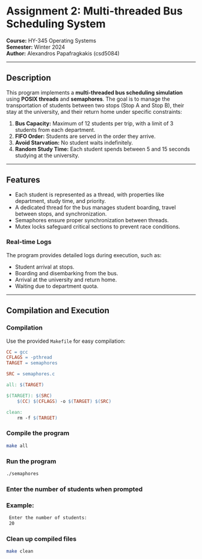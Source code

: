 # Assignment 2: Multi-threaded Bus Scheduling System

**Course:** HY-345 Operating Systems  
**Semester:** Winter 2024  
**Author:** Alexandros Papafragkakis (csd5084)  

---

## Description
This program implements a **multi-threaded bus scheduling simulation** using **POSIX threads** and **semaphores**. The goal is to manage the transportation of students between two stops (Stop A and Stop B), their stay at the university, and their return home under specific constraints:

1. **Bus Capacity:** Maximum of 12 students per trip, with a limit of 3 students from each department.
2. **FIFO Order:** Students are served in the order they arrive.
3. **Avoid Starvation:** No student waits indefinitely.
4. **Random Study Time:** Each student spends between 5 and 15 seconds studying at the university.

---

## Features
- Each student is represented as a thread, with properties like department, study time, and priority.
- A dedicated thread for the bus manages student boarding, travel between stops, and synchronization.
- Semaphores ensure proper synchronization between threads.
- Mutex locks safeguard critical sections to prevent race conditions.

### Real-time Logs
The program provides detailed logs during execution, such as:
- Student arrival at stops.
- Boarding and disembarking from the bus.
- Arrival at the university and return home.
- Waiting due to department quota.

---

## Compilation and Execution

### Compilation
Use the provided `Makefile` for easy compilation:

```makefile
CC = gcc
CFLAGS = -pthread
TARGET = semaphores

SRC = semaphores.c

all: $(TARGET)

$(TARGET): $(SRC)
	$(CC) $(CFLAGS) -o $(TARGET) $(SRC)

clean:
	rm -f $(TARGET)
```
### Compile the program
```bash
make all
```
### Run the program
```bash
./semaphores
```

### Enter the number of students when prompted
### Example:
```bash
 Enter the number of students:
 20
```

### Clean up compiled files
```bash
make clean
